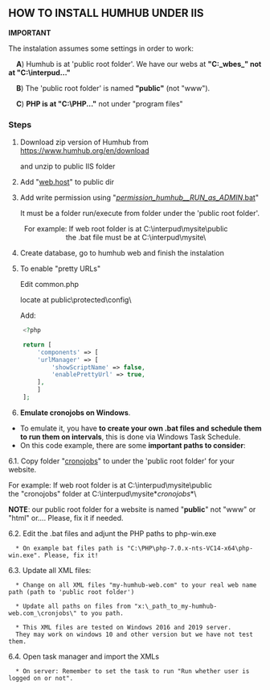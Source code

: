 
## HOW TO INSTALL HUMHUB UNDER IIS 

**IMPORTANT**

The instalation assumes some settings in order to work:

&nbsp; &nbsp;   **A**) Humhub is at 'public root folder'. We have our webs at **"C:\_wbes_" not at "C:\interpud\..."**

&nbsp; &nbsp;   **B**) The 'public root folder' is named **"public"** (not "www").
   
&nbsp; &nbsp;   **C**) **PHP is at "C:\PHP\..."** not under "program files"



### Steps

1. Download zip version of Humhub from https://www.humhub.org/en/download

   and unzip to public IIS folder



2. Add "[web.host](https://github.com/Buliwyfa/humhub_windows_installation/blob/master/web.config)" to public dir



3. Add write permission using  "[_permission_humhub__RUN_as_ADMIN_.bat](https://github.com/Buliwyfa/humhub_windows_installation/blob/master/_permission_humhub__RUN_as_ADMIN_.bat)"
   
   It must be a folder run/execute from folder under the 'public root folder'.
                  
 &nbsp; &nbsp; &nbsp; &nbsp; For example: If web root folder is at C:\interpud\mysite\public\
 &nbsp; &nbsp; &nbsp; &nbsp; &nbsp; &nbsp; &nbsp; &nbsp; &nbsp; &nbsp; &nbsp; &nbsp; &nbsp; &nbsp; &nbsp;the .bat file must be at C:\interpud\mysite\

4. Create database, go to humhub web and finish the instalation



5. To enable "pretty URLs"

     Edit
	        common.php

     locate at
	        public\protected\config\

     Add:

```php
	<?php

	return [
	    'components' => [
		'urlManager' => [
		    'showScriptName' => false,
		    'enablePrettyUrl' => true,
		],
	    ]
	];
```

6. **Emulate cronojobs on Windows**.

 + To emulate it, you have **to create your own .bat files and schedule them to run them on intervals**, this is done via Windows Task Schedule. 
 + On this code example, there are some **important paths to consider**:

 6.1. Copy folder "[cronojobs](https://github.com/Buliwyfa/humhub_windows_installation/blob/master/cronojobs/)"
        to under the 'public root folder' for your website.

   For example: If web root folder is at C:\interpud\mysite\public\
               the "cronojobs" folder at C:\interpud\mysite\**cronojobs**\
		   

   **NOTE**: our public root folder for a website is named "**public**" not "www" or "html" or....
   Please, fix it if needed.
		   


 6.2. Edit the .bat files and adjunt the PHP paths to php-win.exe
  
      * On example bat files path is "C:\PHP\php-7.0.x-nts-VC14-x64\php-win.exe". Please, fix it!
      
  
 6.3. Update all XML files:
  
      * Change on all XML files "my-humhub-web.com" to your real web name path (path to 'public root folder')
  
      * Update all paths on files from "x:\_path_to_my-humhub-web.com_\cronjobs\" to you path.
      
      * This XML files are tested on Windows 2016 and 2019 server.
      They may work on windows 10 and other version but we have not test them.


 6.4. Open task manager and import the XMLs
  
      * On server: Remember to set the task to run "Run whether user is logged on or not".





